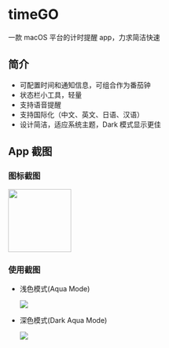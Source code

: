 # timeGO

一款 macOS 平台的计时提醒 app，力求简洁快速

## 简介

- 可配置时间和通知信息，可组合作为番茄钟
- 状态栏小工具，轻量
- 支持语音提醒
- 支持国际化（中文、英文、日语、汉语）
- 设计简洁，适应系统主题，Dark 模式显示更佳

## App 截图

### 图标截图

<img src="https://pichome-1254392422.cos.ap-chengdu.myqcloud.com/img/20190108030519.png" width="128px">

### 使用截图

- 浅色模式(Aqua Mode)

    ![](https://pichome-1254392422.cos.ap-chengdu.myqcloud.com/img/20190213182802.jpg)

    

- 深色模式(Dark Aqua Mode)

    ![](https://pichome-1254392422.cos.ap-chengdu.myqcloud.com/img/20190213182843.jpg)
